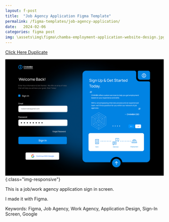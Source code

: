 ```yaml
---
layout: f-post
title:  "Job Agency Application Figma Template"
permalink: /figma-templates/job-agency-application/
date:   2024-02-06
categories: figma post
img: \assets\img\figma\chamba-employment-application-website-design.jpg
---
```



<a class="button" href="https://www.figma.com/community/file/1336739061648100389/job-agency-application-website-design-chamba" target="_blank">Click Here Duplicate</a>

![image-title-here](\assets\img\figma\chamba-employment-application-website-design.jpg){:class="img-responsive"}

This is a job/work agency application sign in screen. 

I made it with Figma.

Keywords: Figma, Job Agency, Work Agency, Application Design, Sign-In Screen, Google